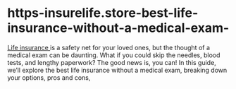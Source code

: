 # https-insurelife.store-best-life-insurance-without-a-medical-exam-
[Life insurance ](https://insurelife.store/best-life-insurance-without-a-medical-exam/)is a safety net for your loved ones, but the thought of a medical exam can be daunting. What if you could skip the needles, blood tests, and lengthy paperwork? The good news is, you can! In this guide, we’ll explore the best life insurance without a medical exam, breaking down your options, pros and cons, 
